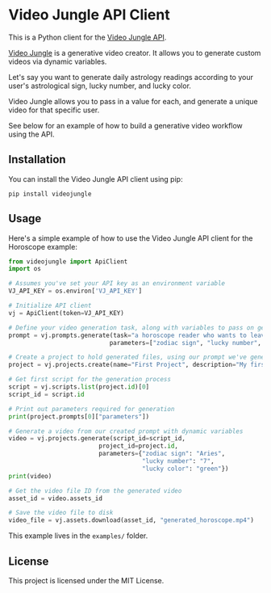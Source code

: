 # Video Jungle API Client

This is a Python client for the [Video Jungle API](https://docs.video-jungle.com/). 

[Video Jungle](https://www.video-jungle.com/) is a generative video creator. It allows you to generate custom videos via dynamic variables.

Let's say you want to generate daily astrology readings according to your user's astrological sign, lucky number, and lucky color.

Video Jungle allows you to pass in a value for each, and generate a unique video for that specific user.

See below for an example of how to build a generative video workflow using the API.

## Installation

You can install the Video Jungle API client using pip:

```
pip install videojungle
```

## Usage

Here's a simple example of how to use the Video Jungle API client for the Horoscope example:

```python
from videojungle import ApiClient
import os

# Assumes you've set your API key as an environment variable
VJ_API_KEY = os.environ['VJ_API_KEY']

# Initialize API client
vj = ApiClient(token=VJ_API_KEY)

# Define your video generation task, along with variables to pass on generation
prompt = vj.prompts.generate(task="a horoscope reader who wants to leave the person excited about their future",
                            parameters=["zodiac sign", "lucky number", "lucky color"])

# Create a project to hold generated files, using our prompt we've generated
project = vj.projects.create(name="First Project", description="My first project", prompt_id=prompt["id"])

# Get first script for the generation process
script = vj.scripts.list(project.id)[0]
script_id = script.id

# Print out parameters required for generation
print(project.prompts[0]["parameters"])

# Generate a video from our created prompt with dynamic variables
video = vj.projects.generate(script_id=script_id, 
                         project_id=project.id,
                         parameters={"zodiac sign": "Aries",
                                     "lucky number": "7",
                                     "lucky color": "green"})
print(video)

# Get the video file ID from the generated video
asset_id = video.assets_id

# Save the video file to disk
video_file = vj.assets.download(asset_id, "generated_horoscope.mp4")
```

This example lives in the `examples/` folder.

## License

This project is licensed under the MIT License.